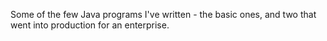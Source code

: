 Some of the few Java programs I've written - the basic ones, and two that went into production for an enterprise.
